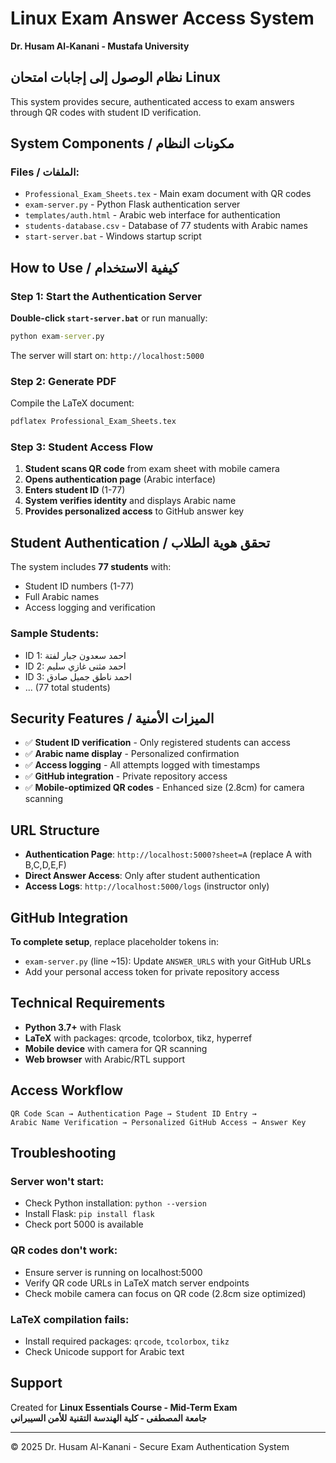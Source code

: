 # Linux Exam Answer Access System
**Dr. Husam Al-Kanani - Mustafa University**

## نظام الوصول إلى إجابات امتحان Linux

This system provides secure, authenticated access to exam answers through QR codes with student ID verification.

## System Components / مكونات النظام

### Files / الملفات:
- `Professional_Exam_Sheets.tex` - Main exam document with QR codes
- `exam-server.py` - Python Flask authentication server  
- `templates/auth.html` - Arabic web interface for authentication
- `students-database.csv` - Database of 77 students with Arabic names
- `start-server.bat` - Windows startup script

## How to Use / كيفية الاستخدام

### Step 1: Start the Authentication Server
**Double-click `start-server.bat`** or run manually:
```cmd
python exam-server.py
```

The server will start on: `http://localhost:5000`

### Step 2: Generate PDF
Compile the LaTeX document:
```cmd
pdflatex Professional_Exam_Sheets.tex
```

### Step 3: Student Access Flow
1. **Student scans QR code** from exam sheet with mobile camera
2. **Opens authentication page** (Arabic interface)
3. **Enters student ID** (1-77)
4. **System verifies identity** and displays Arabic name
5. **Provides personalized access** to GitHub answer key

## Student Authentication / تحقق هوية الطلاب

The system includes **77 students** with:
- Student ID numbers (1-77)
- Full Arabic names
- Access logging and verification

### Sample Students:
- ID 1: احمد سعدون جبار لفتة
- ID 2: احمد مثنى غازي سليم  
- ID 3: احمد ناطق جميل صادق
- ... (77 total students)

## Security Features / الميزات الأمنية

- ✅ **Student ID verification** - Only registered students can access
- ✅ **Arabic name display** - Personalized confirmation
- ✅ **Access logging** - All attempts logged with timestamps
- ✅ **GitHub integration** - Private repository access
- ✅ **Mobile-optimized QR codes** - Enhanced size (2.8cm) for camera scanning

## URL Structure

- **Authentication Page**: `http://localhost:5000?sheet=A` (replace A with B,C,D,E,F)
- **Direct Answer Access**: Only after student authentication
- **Access Logs**: `http://localhost:5000/logs` (instructor only)

## GitHub Integration

**To complete setup**, replace placeholder tokens in:
- `exam-server.py` (line ~15): Update `ANSWER_URLS` with your GitHub URLs
- Add your personal access token for private repository access

## Technical Requirements

- **Python 3.7+** with Flask
- **LaTeX** with packages: qrcode, tcolorbox, tikz, hyperref
- **Mobile device** with camera for QR scanning
- **Web browser** with Arabic/RTL support

## Access Workflow

```
QR Code Scan → Authentication Page → Student ID Entry → 
Arabic Name Verification → Personalized GitHub Access → Answer Key
```

## Troubleshooting

### Server won't start:
- Check Python installation: `python --version`
- Install Flask: `pip install flask`
- Check port 5000 is available

### QR codes don't work:
- Ensure server is running on localhost:5000
- Verify QR code URLs in LaTeX match server endpoints
- Check mobile camera can focus on QR code (2.8cm size optimized)

### LaTeX compilation fails:
- Install required packages: `qrcode`, `tcolorbox`, `tikz`
- Check Unicode support for Arabic text

## Support

Created for **Linux Essentials Course - Mid-Term Exam**  
**جامعة المصطفى - كلية الهندسة التقنية للأمن السيبراني**

---

© 2025 Dr. Husam Al-Kanani - Secure Exam Authentication System